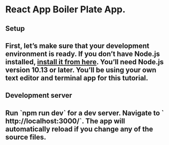 <h1>React App Boiler Plate App.</h1>
 <h2> Setup <h2>
<p>First, let’s make sure that your development environment is ready.
  If you don’t have Node.js installed, <a href="https://nodejs.org/en/">install it from here</a>. You’ll need Node.js version 10.13 or later.
You’ll be using your own text editor and terminal app for this tutorial.</p>
<h2> Development server<h2>
Run `npm run dev` for a dev server. Navigate to ` http://localhost:3000/`. The app will automatically reload if you change any of the source files.
